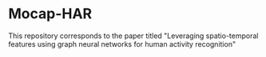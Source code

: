 # Mocap-HAR
This repository corresponds to the paper titled "Leveraging spatio-temporal features using graph neural networks for human activity recognition"
